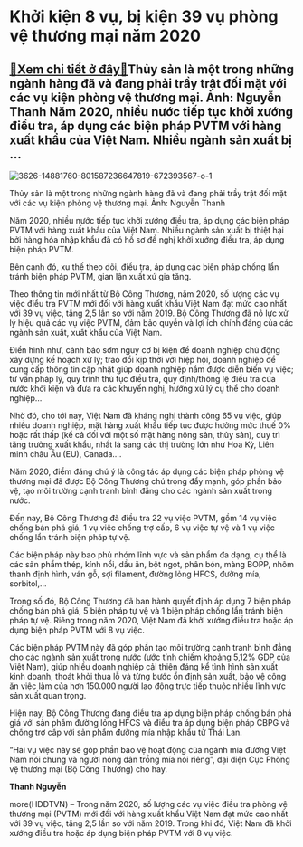 Khởi kiện 8 vụ, bị kiện 39 vụ phòng vệ thương mại năm 2020
==========================================================

[:gift:Xem chi tiết ở đây:gift:](https://hddtvn.com/khoi-kien-8-vu-bi-kien-39-vu-phong-ve-thuong-mai-nam-2020/)Thủy sản là một trong những ngành hàng đã và đang phải trầy trật đối mặt với các vụ kiện phòng vệ thương mại. Ảnh: Nguyễn Thanh Năm 2020, nhiều nước tiếp tục khởi xướng điều tra, áp dụng các biện pháp PVTM với hàng xuất khẩu của Việt Nam. Nhiều ngành sản xuất bị …
------------------------------------------------------------------------------------------------------------------------------------------------------------------------------------------------------------------------------------------------------------------------





![3626-14881760-801587236647819-672393567-o-1](https://hddtvn.com/wp-content/uploads/2021/01/3626_14881760_801587236647819_672393567_o_1.jpg "Khởi kiện 8 vụ, bị kiện 39 vụ phòng vệ thương mại năm 2020")


Thủy sản là một trong những ngành hàng đã và đang phải trầy trật đối mặt với các vụ kiện phòng vệ thương mại. Ảnh: Nguyễn Thanh



Năm 2020, nhiều nước tiếp tục khởi xướng điều tra, áp dụng các biện pháp PVTM với hàng xuất khẩu của Việt Nam. Nhiều ngành sản xuất bị thiệt hại bởi hàng hóa nhập khẩu đã có hồ sơ đề nghị khởi xướng điều tra, áp dụng biện pháp PVTM.


Bên cạnh đó, xu thế theo dõi, điều tra, áp dụng các biện pháp chống lẩn tránh biện pháp PVTM, gian lận xuất xứ gia tăng.


Theo thông tin mới nhất từ Bộ Công Thương, năm 2020, số lượng các vụ việc điều tra PVTM mới đối với hàng xuất khẩu Việt Nam đạt mức cao nhất với 39 vụ việc, tăng 2,5 lần so với năm 2019. Bộ Công Thương đã nỗ lực xử lý hiệu quả các vụ việc PVTM, đảm bảo quyền và lợi ích chính đáng của các ngành sản xuất, xuất khẩu của Việt Nam.


Điển hình như, cảnh báo sớm nguy cơ bị kiện để doanh nghiệp chủ động xây dựng kế hoạch xử lý; trao đổi kịp thời với hiệp hội, doanh nghiệp để cung cấp thông tin cập nhật giúp doanh nghiệp nắm được diễn biến vụ việc; tư vấn pháp lý, quy trình thủ tục điều tra, quy định/thông lệ điều tra của nước khởi kiện và đưa ra các khuyến nghị, hướng xử lý cụ thể cho doanh nghiệp…


Nhờ đó, cho tới nay, Việt Nam đã kháng nghị thành công 65 vụ việc, giúp nhiều doanh nghiệp, mặt hàng xuất khẩu tiếp tục được hưởng mức thuế 0% hoặc rất thấp (kể cả đối với một số mặt hàng nông sản, thủy sản), duy trì tăng trưởng xuất khẩu, nhất là sang các thị trường lớn như Hoa Kỳ, Liên minh châu Âu (EU), Canada….


Năm 2020, điểm đáng chú ý là công tác áp dụng các biện pháp phòng vệ thương mại đã được Bộ Công Thương chú trọng đẩy mạnh, góp phần bảo vệ, tạo môi trường cạnh tranh bình đẳng cho các ngành sản xuất trong nước.


Đến nay, Bộ Công Thương đã điều tra 22 vụ việc PVTM, gồm 14 vụ việc chống bán phá giá, 1 vụ việc chống trợ cấp, 6 vụ việc tự vệ và 1 vụ việc chống lẩn tránh biện pháp tự vệ.


Các biện pháp này bao phủ nhóm lĩnh vực và sản phẩm đa dạng, cụ thể là các sản phẩm thép, kính nổi, dầu ăn, bột ngọt, phân bón, màng BOPP, nhôm thanh định hình, ván gỗ, sợi filament, đường lỏng HFCS, đường mía, sorbitol,…


Trong số đó, Bộ Công Thương đã ban hành quyết định áp dụng 7 biện pháp chống bán phá giá, 5 biện pháp tự vệ và 1 biện pháp chống lẩn tránh biện pháp tự vệ. Riêng trong năm 2020, Việt Nam đã khởi xướng điều tra hoặc áp dụng biện pháp PVTM với 8 vụ việc.


Các biện pháp PVTM này đã góp phần tạo môi trường cạnh tranh bình đẳng cho các ngành sản xuất trong nước (ước tính chiếm khoảng 5,12% GDP của Việt Nam), giúp nhiều doanh nghiệp cải thiện đáng kể tình hình sản xuất kinh doanh, thoát khỏi thua lỗ và từng bước ổn định sản xuất, bảo vệ công ăn việc làm của hơn 150.000 người lao động trực tiếp thuộc nhiều lĩnh vực sản xuất quan trọng.


Hiện nay, Bộ Công Thương đang điều tra áp dụng biện pháp chống bán phá giá với sản phẩm đường lỏng HFCS và điều tra áp dụng biện pháp CBPG và chống trợ cấp với sản phẩm đường mía nhập khẩu từ Thái Lan.


“Hai vụ việc này sẽ góp phần bảo vệ hoạt động của ngành mía đường Việt Nam nói chung và người nông dân trồng mía nói riêng”, đại diện Cục Phòng vệ thương mại (Bộ Công Thương) cho hay.




**Thanh Nguyễn**



more(HDDTVN) – Trong năm 2020, số lượng các vụ việc điều tra phòng vệ thương mại (PVTM) mới đối với hàng xuất khẩu Việt Nam đạt mức cao nhất với 39 vụ việc, tăng 2,5 lần so với năm 2019. Trong khi đó, Việt Nam đã khởi xướng điều tra hoặc áp dụng biện pháp PVTM với 8 vụ việc.

